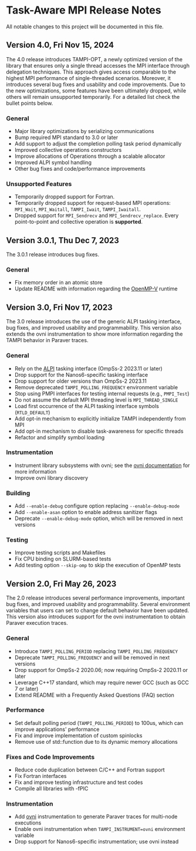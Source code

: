 # Task-Aware MPI Release Notes
All notable changes to this project will be documented in this file.


## Version 4.0, Fri Nov 15, 2024
The 4.0 release introduces TAMPI-OPT, a newly optimized version of the library that ensures only a single thread accesses the MPI interface through delegation techniques. This approach gives access comparable to the highest MPI performance of single-threaded scenarios. Moreover, it introduces several bug fixes and usability and code improvements. Due to the new optimizations, some features have been ultimately dropped, while others will remain unsupported temporarily. For a detailed list check the bullet points below.

### General
- Major library optimizations by serializing communications
- Bump required MPI standard to 3.0 or later
- Add support to adjust the completion polling task period dynamically
- Improved collective operations constructors
- Improve allocations of Operations through a scalable allocator
- Improved ALPI symbol handling
- Other bug fixes and code/performance improvements

### Unsupported Features
- Temporarily dropped support for Fortran.
- Temporarily dropped support for request-based MPI operations: `MPI_Wait`, `MPI_Waitall`, `TAMPI_Iwait`, `TAMPI_Iwaitall`.
- Dropped support for `MPI_Sendrecv` and `MPI_Sendrecv_replace`. Every point-to-point and collective operation is **supported**.


## Version 3.0.1, Thu Dec 7, 2023
The 3.0.1 release introduces bug fixes.

### General
- Fix memory order in an atomic store
- Update README with information regarding the [OpenMP-V](https://github.com/bsc-pm/llvm) runtime


## Version 3.0, Fri Nov 17, 2023
The 3.0 release introduces the use of the generic ALPI tasking interface, bug fixes, and improved usability and programmability. This version also extends the ovni instrumentation to show more information regarding the TAMPI behavior in Paraver traces.

### General
- Rely on the [ALPI](https://gitlab.bsc.es/alpi/alpi) tasking interface (OmpSs-2 2023.11 or later)
- Drop support for the Nanos6-specific tasking interface
- Drop support for older versions than OmpSs-2 2023.11
- Remove deprecated `TAMPI_POLLING_FREQUENCY` environment variable
- Stop using PMPI interfaces for testing internal requests (e.g., `PMPI_Test`)
- Do not assume the default MPI threading level is `MPI_THREAD_SINGLE`
- Load first occurrence of the ALPI tasking interface symbols (`RTLD_DEFAULT`)
- Add opt-in mechanism to explicitly initialize TAMPI independently from MPI
- Add opt-in mechanism to disable task-awareness for specific threads
- Refactor and simplify symbol loading

### Instrumentation
- Instrument library subsystems with ovni; see the [ovni documentation](https://ovni.readthedocs.io) for more information
- Improve ovni library discovery

### Building
- Add `--enable-debug` configure option replacing `--enable-debug-mode`
- Add `--enable-asan` option to enable address sanitizer flags
- Deprecate `--enable-debug-mode` option, which will be removed in next versions

### Testing
- Improve testing scripts and Makefiles
- Fix CPU binding on SLURM-based tests
- Add testing option `--skip-omp` to skip the execution of OpenMP tests


## Version 2.0, Fri May 26, 2023
The 2.0 release introduces several performance improvements, important bug fixes, and improved usability and programmability. Several environment variables that users can set to change default behavior have been updated. This version also introduces support for the ovni instrumentation to obtain Paraver execution traces.

### General
- Introduce `TAMPI_POLLING_PERIOD` replacing `TAMPI_POLLING_FREQUENCY`
- Deprecate `TAMPI_POLLING_FREQUENCY` and will be removed in next versions
- Drop support for OmpSs-2 2020.06; now requiring OmpSs-2 2020.11 or later
- Leverage C++17 standard, which may require newer GCC (such as GCC 7 or later)
- Extend README with a Frequently Asked Questions (FAQ) section

### Performance
- Set default polling period (`TAMPI_POLLING_PERIOD`) to 100us, which can improve applications' performance
- Fix and improve implementation of custom spinlocks
- Remove use of std::function due to its dynamic memory allocations

### Fixes and Code Improvements
- Reduce code duplication between C/C++ and Fortran support
- Fix Fortran interfaces
- Fix and improve testing infrastructure and test codes
- Compile all libraries with -fPIC

### Instrumentation
- Add [ovni](https://github.com/bsc-pm/ovni) instrumentation to generate Paraver traces for multi-node executions
- Enable ovni instrumentation when `TAMPI_INSTRUMENT=ovni` environment variable
- Drop support for Nanos6-specific instrumentation; use ovni instead
